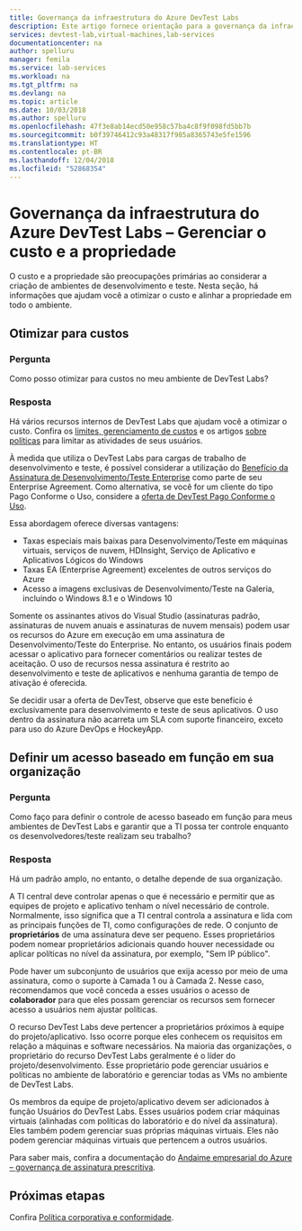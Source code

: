 ```yaml
---
title: Governança da infraestrutura do Azure DevTest Labs
description: Este artigo fornece orientação para a governança da infraestrutura do Azure DevTest Labs.
services: devtest-lab,virtual-machines,lab-services
documentationcenter: na
author: spelluru
manager: femila
ms.service: lab-services
ms.workload: na
ms.tgt_pltfrm: na
ms.devlang: na
ms.topic: article
ms.date: 10/03/2018
ms.author: spelluru
ms.openlocfilehash: 47f3e8ab14ecd50e958c57ba4c8f9f098fd5bb7b
ms.sourcegitcommit: b0f39746412c93a48317f985a8365743e5fe1596
ms.translationtype: HT
ms.contentlocale: pt-BR
ms.lasthandoff: 12/04/2018
ms.locfileid: "52868354"
---
```

# <a name="governance-of-azure-devtest-labs-infrastructure---manage-cost-and-ownership"></a>Governança da infraestrutura do Azure DevTest Labs – Gerenciar o custo e a propriedade
O custo e a propriedade são preocupações primárias ao considerar a criação de ambientes de desenvolvimento e teste. Nesta seção, há informações que ajudam você a otimizar o custo e alinhar a propriedade em todo o ambiente.

## <a name="optimize-for-cost"></a>Otimizar para custos

### <a name="question"></a>Pergunta
Como posso otimizar para custos no meu ambiente de DevTest Labs?

### <a name="answer"></a>Resposta
Há vários recursos internos de DevTest Labs que ajudam você a otimizar o custo. Confira os [limites, gerenciamento de custos](devtest-lab-configure-cost-management.md) e os artigos [sobre políticas](devtest-lab-set-lab-policy.md) para limitar as atividades de seus usuários. 

À medida que utiliza o DevTest Labs para cargas de trabalho de desenvolvimento e teste, é possível considerar a utilização do [Benefício da Assinatura de Desenvolvimento/Teste Enterprise](https://azure.microsoft.com/offers/ms-azr-0148p/) como parte de seu Enterprise Agreement. Como alternativa, se você for um cliente do tipo Pago Conforme o Uso, considere a [oferta de DevTest Pago Conforme o Uso](https://azure.microsoft.com/offers/ms-azr-0023p/).

Essa abordagem oferece diversas vantagens:

- Taxas especiais mais baixas para Desenvolvimento/Teste em máquinas virtuais, serviços de nuvem, HDInsight, Serviço de Aplicativo e Aplicativos Lógicos do Windows
- Taxas EA (Enterprise Agreement) excelentes de outros serviços do Azure
- Acesso a imagens exclusivas de Desenvolvimento/Teste na Galeria, incluindo o Windows 8.1 e o Windows 10
 
Somente os assinantes ativos do Visual Studio (assinaturas padrão, assinaturas de nuvem anuais e assinaturas de nuvem mensais) podem usar os recursos do Azure em execução em uma assinatura de Desenvolvimento/Teste do Enterprise. No entanto, os usuários finais podem acessar o aplicativo para fornecer comentários ou realizar testes de aceitação. O uso de recursos nessa assinatura é restrito ao desenvolvimento e teste de aplicativos e nenhuma garantia de tempo de ativação é oferecida.

Se decidir usar a oferta de DevTest, observe que este benefício é exclusivamente para desenvolvimento e teste de seus aplicativos. O uso dentro da assinatura não acarreta um SLA com suporte financeiro, exceto para uso do Azure DevOps e HockeyApp.

## <a name="define-a-role-based-access-across-your-organization"></a>Definir um acesso baseado em função em sua organização
### <a name="question"></a>Pergunta
Como faço para definir o controle de acesso baseado em função para meus ambientes de DevTest Labs e garantir que a TI possa ter controle enquanto os desenvolvedores/teste realizam seu trabalho? 

### <a name="answer"></a>Resposta
Há um padrão amplo, no entanto, o detalhe depende de sua organização.

A TI central deve controlar apenas o que é necessário e permitir que as equipes de projeto e aplicativo tenham o nível necessário de controle. Normalmente, isso significa que a TI central controla a assinatura e lida com as principais funções de TI, como configurações de rede. O conjunto de **proprietários** de uma assinatura deve ser pequeno. Esses proprietários podem nomear proprietários adicionais quando houver necessidade ou aplicar políticas no nível da assinatura, por exemplo, "Sem IP público".

Pode haver um subconjunto de usuários que exija acesso por meio de uma assinatura, como o suporte à Camada 1 ou à Camada 2. Nesse caso, recomendamos que você conceda a esses usuários o acesso de **colaborador** para que eles possam gerenciar os recursos sem fornecer acesso a usuários nem ajustar políticas.

O recurso DevTest Labs deve pertencer a proprietários próximos à equipe do projeto/aplicativo. Isso ocorre porque eles conhecem os requisitos em relação a máquinas e software necessários. Na maioria das organizações, o proprietário do recurso DevTest Labs geralmente é o líder do projeto/desenvolvimento. Esse proprietário pode gerenciar usuários e políticas no ambiente de laboratório e gerenciar todas as VMs no ambiente de DevTest Labs.

Os membros da equipe de projeto/aplicativo devem ser adicionados à função Usuários do DevTest Labs. Esses usuários podem criar máquinas virtuais (alinhadas com políticas do laboratório e do nível da assinatura). Eles também podem gerenciar suas próprias máquinas virtuais. Eles não podem gerenciar máquinas virtuais que pertencem a outros usuários.

Para saber mais, confira a documentação do [Andaime empresarial do Azure – governança de assinatura prescritiva](/azure/architecture/cloud-adoption/appendix/azure-scaffold).


## <a name="next-steps"></a>Próximas etapas
Confira [Política corporativa e conformidade](devtest-lab-guidance-governance-policy-compliance.md).
